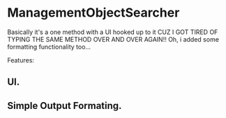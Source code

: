 # ManagementObjectSearcher
Basically it's a one method with a UI hooked up to it CUZ I GOT TIRED OF TYPING THE SAME METHOD OVER AND OVER AGAIN!! Oh, i added some formatting functionality too...

Features:
## UI.
## Simple Output Formating.
